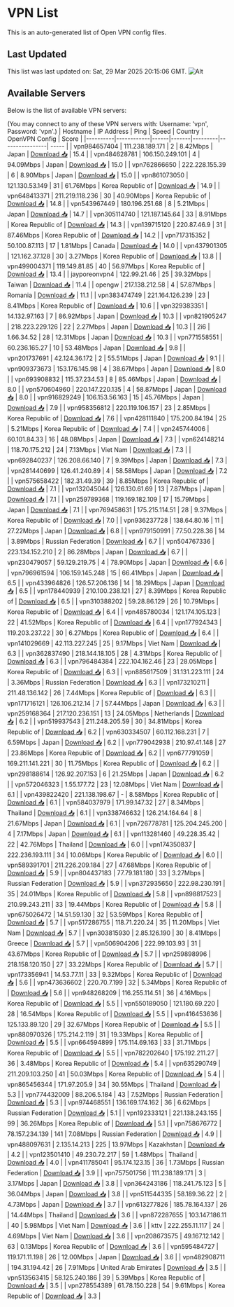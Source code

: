 # VPN List

This is an auto-generated list of Open VPN config files.

## Last Updated

This list was last updated on: Sat, 29 Mar 2025 20:15:06 GMT.
![Alt](https://repobeats.axiom.co/api/embed/186b98318ef1479477931607c1ad7d823f12451f.svg "Repobeats analytics image")

## Available Servers

Below is the list of available VPN servers:

(You may connect to any of these VPN servers with: Username: 'vpn', Password: 'vpn'.)
| Hostname | IP Address | Ping | Speed | Country | OpenVPN Config | Score |
|----------|------------|------|-------|---------|----------------| ----- |
| vpn984657404 | 111.238.189.171 | 2 | 8.42Mbps | Japan | [Download 📥](./configs/server_0_JP.ovpn) | 15.4 |
| vpn484628781 | 106.150.249.101 | 4 | 94.09Mbps | Japan | [Download 📥](./configs/server_1_JP.ovpn) | 15.0 |
| vpn762866650 | 222.228.155.39 | 6 | 8.90Mbps | Japan | [Download 📥](./configs/server_2_JP.ovpn) | 15.0 |
| vpn861073050 | 121.130.53.149 | 31 | 61.76Mbps | Korea Republic of | [Download 📥](./configs/server_3_KR.ovpn) | 14.9 |
| vpn648413371 | 211.219.118.236 | 30 | 40.90Mbps | Korea Republic of | [Download 📥](./configs/server_4_KR.ovpn) | 14.8 |
| vpn543967449 | 180.196.251.68 | 8 | 5.21Mbps | Japan | [Download 📥](./configs/server_5_JP.ovpn) | 14.7 |
| vpn305114740 | 121.187.145.64 | 33 | 8.91Mbps | Korea Republic of | [Download 📥](./configs/server_6_KR.ovpn) | 14.3 |
| vpn139715120 | 220.87.46.9 | 31 | 87.46Mbps | Korea Republic of | [Download 📥](./configs/server_7_KR.ovpn) | 14.2 |
| vpn717315352 | 50.100.87.113 | 17 | 1.81Mbps | Canada | [Download 📥](./configs/server_8_CA.ovpn) | 14.0 |
| vpn437901305 | 121.162.37.128 | 30 | 3.27Mbps | Korea Republic of | [Download 📥](./configs/server_9_KR.ovpn) | 13.8 |
| vpn499004371 | 119.149.81.85 | 40 | 56.97Mbps | Korea Republic of | [Download 📥](./configs/server_10_KR.ovpn) | 13.4 |
| jayporeonvpn4 | 122.99.21.46 | 25 | 39.32Mbps | Taiwan | [Download 📥](./configs/server_11_TW.ovpn) | 11.4 |
| opengw | 217.138.212.58 | 4 | 57.87Mbps | Romania | [Download 📥](./configs/server_12_RO.ovpn) | 11.1 |
| vpn383474749 | 221.164.126.239 | 23 | 8.41Mbps | Korea Republic of | [Download 📥](./configs/server_13_KR.ovpn) | 10.6 |
| vpn329383351 | 14.132.97.163 | 7 | 86.92Mbps | Japan | [Download 📥](./configs/server_14_JP.ovpn) | 10.3 |
| vpn821905247 | 218.223.229.126 | 22 | 2.27Mbps | Japan | [Download 📥](./configs/server_15_JP.ovpn) | 10.3 |
| 2i6 | 1.66.34.52 | 28 | 12.31Mbps | Japan | [Download 📥](./configs/server_16_JP.ovpn) | 10.3 |
| vpn771558551 | 60.236.165.27 | 10 | 53.48Mbps | Japan | [Download 📥](./configs/server_17_JP.ovpn) | 9.8 |
| vpn201737691 | 42.124.36.172 | 2 | 55.51Mbps | Japan | [Download 📥](./configs/server_18_JP.ovpn) | 9.1 |
| vpn909373673 | 153.176.145.98 | 4 | 38.67Mbps | Japan | [Download 📥](./configs/server_19_JP.ovpn) | 8.0 |
| vpn693908832 | 115.37.234.53 | 8 | 85.46Mbps | Japan | [Download 📥](./configs/server_20_JP.ovpn) | 8.0 |
| vpn570604960 | 220.147.220.135 | 4 | 58.87Mbps | Japan | [Download 📥](./configs/server_21_JP.ovpn) | 8.0 |
| vpn916829249 | 106.153.56.163 | 15 | 45.76Mbps | Japan | [Download 📥](./configs/server_22_JP.ovpn) | 7.9 |
| vpn958356812 | 220.119.106.157 | 23 | 2.85Mbps | Korea Republic of | [Download 📥](./configs/server_23_KR.ovpn) | 7.6 |
| vpn428111840 | 175.200.84.194 | 25 | 5.21Mbps | Korea Republic of | [Download 📥](./configs/server_24_KR.ovpn) | 7.4 |
| vpn245744006 | 60.101.84.33 | 16 | 48.08Mbps | Japan | [Download 📥](./configs/server_25_JP.ovpn) | 7.3 |
| vpn624148214 | 118.70.175.212 | 24 | 7.13Mbps | Viet Nam | [Download 📥](./configs/server_26_VN.ovpn) | 7.3 |
| vpn692840237 | 126.208.66.140 | 7 | 9.39Mbps | Japan | [Download 📥](./configs/server_27_JP.ovpn) | 7.3 |
| vpn281440699 | 126.41.240.89 | 4 | 58.58Mbps | Japan | [Download 📥](./configs/server_28_JP.ovpn) | 7.2 |
| vpn575658422 | 182.31.49.39 | 39 | 8.85Mbps | Korea Republic of | [Download 📥](./configs/server_29_KR.ovpn) | 7.1 |
| vpn132045044 | 126.130.61.69 | 13 | 7.87Mbps | Japan | [Download 📥](./configs/server_30_JP.ovpn) | 7.1 |
| vpn259789368 | 119.169.182.109 | 17 | 15.79Mbps | Japan | [Download 📥](./configs/server_31_JP.ovpn) | 7.1 |
| vpn769458631 | 175.215.114.51 | 28 | 9.37Mbps | Korea Republic of | [Download 📥](./configs/server_32_KR.ovpn) | 7.0 |
| vpn936237728 | 138.64.80.16 | 11 | 27.22Mbps | Japan | [Download 📥](./configs/server_33_JP.ovpn) | 6.8 |
| vpn979150991 | 77.50.228.36 | 14 | 3.89Mbps | Russian Federation | [Download 📥](./configs/server_34_RU.ovpn) | 6.7 |
| vpn504767336 | 223.134.152.210 | 2 | 86.28Mbps | Japan | [Download 📥](./configs/server_35_JP.ovpn) | 6.7 |
| vpn230479057 | 59.129.219.75 | 4 | 78.90Mbps | Japan | [Download 📥](./configs/server_36_JP.ovpn) | 6.6 |
| vpn796961594 | 106.159.145.248 | 15 | 66.41Mbps | Japan | [Download 📥](./configs/server_37_JP.ovpn) | 6.5 |
| vpn433964826 | 126.57.206.136 | 14 | 18.29Mbps | Japan | [Download 📥](./configs/server_38_JP.ovpn) | 6.5 |
| vpn178440939 | 210.100.238.121 | 27 | 8.39Mbps | Korea Republic of | [Download 📥](./configs/server_39_KR.ovpn) | 6.5 |
| vpn310388202 | 59.28.86.129 | 26 | 10.79Mbps | Korea Republic of | [Download 📥](./configs/server_40_KR.ovpn) | 6.4 |
| vpn485780034 | 121.174.105.123 | 22 | 41.52Mbps | Korea Republic of | [Download 📥](./configs/server_41_KR.ovpn) | 6.4 |
| vpn177924343 | 119.203.237.22 | 30 | 6.27Mbps | Korea Republic of | [Download 📥](./configs/server_42_KR.ovpn) | 6.4 |
| vpn141029669 | 42.113.227.245 | 25 | 9.17Mbps | Viet Nam | [Download 📥](./configs/server_43_VN.ovpn) | 6.3 |
| vpn362837490 | 218.144.18.105 | 28 | 4.31Mbps | Korea Republic of | [Download 📥](./configs/server_44_KR.ovpn) | 6.3 |
| vpn796484384 | 222.104.162.46 | 23 | 28.05Mbps | Korea Republic of | [Download 📥](./configs/server_45_KR.ovpn) | 6.3 |
| vpn885617509 | 31.131.223.111 | 24 | 3.36Mbps | Russian Federation | [Download 📥](./configs/server_46_RU.ovpn) | 6.3 |
| vpn173210211 | 211.48.136.142 | 26 | 7.44Mbps | Korea Republic of | [Download 📥](./configs/server_47_KR.ovpn) | 6.3 |
| vpn171716121 | 126.106.212.14 | 7 | 57.44Mbps | Japan | [Download 📥](./configs/server_48_JP.ovpn) | 6.3 |
| vpn259168364 | 217.120.236.151 | 13 | 24.05Mbps | Netherlands | [Download 📥](./configs/server_49_NL.ovpn) | 6.2 |
| vpn519937543 | 211.248.205.59 | 30 | 34.81Mbps | Korea Republic of | [Download 📥](./configs/server_50_KR.ovpn) | 6.2 |
| vpn630334507 | 60.112.168.231 | 7 | 6.59Mbps | Japan | [Download 📥](./configs/server_51_JP.ovpn) | 6.2 |
| vpn779042938 | 210.97.41.148 | 27 | 23.86Mbps | Korea Republic of | [Download 📥](./configs/server_52_KR.ovpn) | 6.2 |
| vpn677791059 | 169.211.141.221 | 30 | 11.75Mbps | Korea Republic of | [Download 📥](./configs/server_53_KR.ovpn) | 6.2 |
| vpn298188614 | 126.92.207.153 | 6 | 21.25Mbps | Japan | [Download 📥](./configs/server_54_JP.ovpn) | 6.2 |
| vpn572046323 | 1.55.177.72 | 23 | 12.08Mbps | Viet Nam | [Download 📥](./configs/server_55_VN.ovpn) | 6.1 |
| vpn439822420 | 221.138.198.67 | - | 8.58Mbps | Korea Republic of | [Download 📥](./configs/server_56_KR.ovpn) | 6.1 |
| vpn584037979 | 171.99.147.32 | 27 | 8.34Mbps | Thailand | [Download 📥](./configs/server_57_TH.ovpn) | 6.1 |
| vpn338746632 | 126.214.164.64 | 8 | 21.67Mbps | Japan | [Download 📥](./configs/server_58_JP.ovpn) | 6.1 |
| vpn726778781 | 125.204.245.200 | 4 | 7.17Mbps | Japan | [Download 📥](./configs/server_59_JP.ovpn) | 6.1 |
| vpn113281460 | 49.228.35.42 | 22 | 42.76Mbps | Thailand | [Download 📥](./configs/server_60_TH.ovpn) | 6.0 |
| vpn174350837 | 222.236.193.111 | 34 | 10.06Mbps | Korea Republic of | [Download 📥](./configs/server_61_KR.ovpn) | 6.0 |
| vpn589391701 | 211.226.209.184 | 27 | 47.68Mbps | Korea Republic of | [Download 📥](./configs/server_62_KR.ovpn) | 5.9 |
| vpn804437183 | 77.79.181.180 | 33 | 3.27Mbps | Russian Federation | [Download 📥](./configs/server_63_RU.ovpn) | 5.9 |
| vpn372935650 | 222.98.230.191 | 35 | 24.01Mbps | Korea Republic of | [Download 📥](./configs/server_64_KR.ovpn) | 5.8 |
| vpn898817523 | 210.99.243.211 | 33 | 19.44Mbps | Korea Republic of | [Download 📥](./configs/server_65_KR.ovpn) | 5.8 |
| vpn675026472 | 14.51.59.130 | 32 | 53.59Mbps | Korea Republic of | [Download 📥](./configs/server_66_KR.ovpn) | 5.7 |
| vpn517286755 | 118.71.220.24 | 35 | 11.20Mbps | Viet Nam | [Download 📥](./configs/server_67_VN.ovpn) | 5.7 |
| vpn303815930 | 2.85.126.190 | 30 | 8.41Mbps | Greece | [Download 📥](./configs/server_68_GR.ovpn) | 5.7 |
| vpn506904206 | 222.99.103.93 | 31 | 43.67Mbps | Korea Republic of | [Download 📥](./configs/server_69_KR.ovpn) | 5.7 |
| vpn259898996 | 218.158.120.150 | 27 | 33.22Mbps | Korea Republic of | [Download 📥](./configs/server_70_KR.ovpn) | 5.7 |
| vpn173356941 | 14.53.77.11 | 33 | 9.32Mbps | Korea Republic of | [Download 📥](./configs/server_71_KR.ovpn) | 5.6 |
| vpn473636602 | 220.70.7.199 | 32 | 5.34Mbps | Korea Republic of | [Download 📥](./configs/server_72_KR.ovpn) | 5.6 |
| vpn948268209 | 116.255.114.51 | 36 | 4.16Mbps | Korea Republic of | [Download 📥](./configs/server_73_KR.ovpn) | 5.5 |
| vpn550189050 | 121.180.69.220 | 28 | 16.54Mbps | Korea Republic of | [Download 📥](./configs/server_74_KR.ovpn) | 5.5 |
| vpn416453636 | 125.133.89.120 | 29 | 32.67Mbps | Korea Republic of | [Download 📥](./configs/server_75_KR.ovpn) | 5.5 |
| vpn880970326 | 175.214.2.119 | 31 | 19.33Mbps | Korea Republic of | [Download 📥](./configs/server_76_KR.ovpn) | 5.5 |
| vpn664594899 | 175.114.69.163 | 33 | 31.71Mbps | Korea Republic of | [Download 📥](./configs/server_77_KR.ovpn) | 5.5 |
| vpn782202640 | 175.192.211.27 | 36 | 3.48Mbps | Korea Republic of | [Download 📥](./configs/server_78_KR.ovpn) | 5.4 |
| vpn635290749 | 211.209.103.250 | 41 | 50.03Mbps | Korea Republic of | [Download 📥](./configs/server_79_KR.ovpn) | 5.4 |
| vpn865456344 | 171.97.205.9 | 34 | 30.55Mbps | Thailand | [Download 📥](./configs/server_80_TH.ovpn) | 5.3 |
| vpn774432009 | 88.206.5.184 | 43 | 7.52Mbps | Russian Federation | [Download 📥](./configs/server_81_RU.ovpn) | 5.3 |
| vpn974468551 | 136.169.174.162 | 36 | 6.62Mbps | Russian Federation | [Download 📥](./configs/server_82_RU.ovpn) | 5.1 |
| vpn192333121 | 221.138.243.155 | 99 | 36.26Mbps | Korea Republic of | [Download 📥](./configs/server_83_KR.ovpn) | 5.1 |
| vpn758676772 | 78.157.234.139 | 141 | 7.08Mbps | Russian Federation | [Download 📥](./configs/server_84_RU.ovpn) | 4.9 |
| vpn488097631 | 2.135.14.213 | 225 | 13.97Mbps | Kazakhstan | [Download 📥](./configs/server_85_KZ.ovpn) | 4.2 |
| vpn123501410 | 49.230.72.217 | 59 | 1.48Mbps | Thailand | [Download 📥](./configs/server_86_TH.ovpn) | 4.0 |
| vpn411785041 | 95.174.123.15 | 36 | 1.73Mbps | Russian Federation | [Download 📥](./configs/server_87_RU.ovpn) | 3.9 |
| vpn757501756 | 111.238.189.171 | 3 | 3.17Mbps | Japan | [Download 📥](./configs/server_88_JP.ovpn) | 3.8 |
| vpn364243186 | 118.241.75.123 | 5 | 36.04Mbps | Japan | [Download 📥](./configs/server_89_JP.ovpn) | 3.8 |
| vpn511544335 | 58.189.36.22 | 2 | 4.73Mbps | Japan | [Download 📥](./configs/server_90_JP.ovpn) | 3.7 |
| vpn613277826 | 185.78.164.137 | 26 | 14.44Mbps | Thailand | [Download 📥](./configs/server_91_TH.ovpn) | 3.6 |
| vpn872287655 | 103.147.186.11 | 40 | 5.98Mbps | Viet Nam | [Download 📥](./configs/server_92_VN.ovpn) | 3.6 |
| kttv | 222.255.11.117 | 24 | 4.69Mbps | Viet Nam | [Download 📥](./configs/server_93_VN.ovpn) | 3.6 |
| vpn208673575 | 49.167.12.142 | 63 | 0.13Mbps | Korea Republic of | [Download 📥](./configs/server_94_KR.ovpn) | 3.6 |
| vpn595484727 | 119.171.11.198 | 26 | 12.00Mbps | Japan | [Download 📥](./configs/server_95_JP.ovpn) | 3.6 |
| vpn482908711 | 194.31.194.42 | 26 | 7.91Mbps | United Arab Emirates | [Download 📥](./configs/server_96_AE.ovpn) | 3.5 |
| vpn513563415 | 58.125.240.186 | 39 | 5.39Mbps | Korea Republic of | [Download 📥](./configs/server_97_KR.ovpn) | 3.5 |
| vpn278554389 | 61.78.150.228 | 54 | 9.61Mbps | Korea Republic of | [Download 📥](./configs/server_98_KR.ovpn) | 3.3 |

